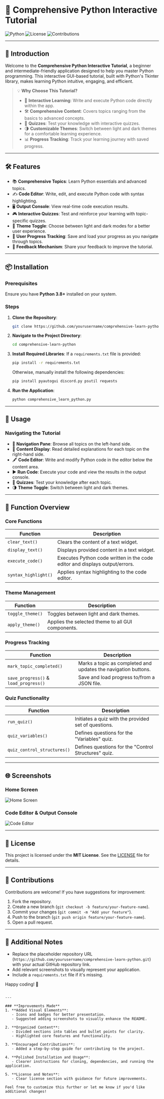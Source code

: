 # 🐍 Comprehensive Python Interactive Tutorial

![Python](https://img.shields.io/badge/Python-3.8%2B-blue.svg) ![License](https://img.shields.io/badge/License-MIT-green.svg) ![Contributions](https://img.shields.io/badge/Contributions-Welcome-orange.svg)

---

## 🌟 Introduction

Welcome to the **Comprehensive Python Interactive Tutorial**, a beginner and intermediate-friendly application designed to help you master Python programming. This interactive GUI-based tutorial, built with Python's Tkinter library, makes learning Python intuitive, engaging, and efficient.

> 💡 **Why Choose This Tutorial?**
>
> - 🚀 **Interactive Learning**: Write and execute Python code directly within the app.
> - 🛠️ **Comprehensive Content**: Covers topics ranging from the basics to advanced concepts.
> - 🎯 **Quizzes**: Test your knowledge with interactive quizzes.
> - 🌗 **Customizable Themes**: Switch between light and dark themes for a comfortable learning experience.
> - 📊 **Progress Tracking**: Track your learning journey with saved progress.

---

## 🛠️ Features

- 📚 **Comprehensive Topics**: Learn Python essentials and advanced topics.
- ✍️ **Code Editor**: Write, edit, and execute Python code with syntax highlighting.
- 🖥️ **Output Console**: View real-time code execution results.
- 🎮 **Interactive Quizzes**: Test and reinforce your learning with topic-specific quizzes.
- 🌈 **Theme Toggle**: Choose between light and dark modes for a better user experience.
- 🔄 **User Progress Tracking**: Save and load your progress as you navigate through topics.
- 💬 **Feedback Mechanism**: Share your feedback to improve the tutorial.

---

## 📦 Installation

### Prerequisites

Ensure you have **Python 3.8+** installed on your system.

### Steps

1. **Clone the Repository**:
   ```bash
   git clone https://github.com/yourusername/comprehensive-learn-python.git
   ```
   
2. **Navigate to the Project Directory**:
   ```bash
   cd comprehensive-learn-python
   ```

3. **Install Required Libraries**:
   If a `requirements.txt` file is provided:
   ```bash
   pip install -r requirements.txt
   ```
   Otherwise, manually install the following dependencies:
   ```bash
   pip install pyautogui discord.py psutil requests
   ```

4. **Run the Application**:
   ```bash
   python comprehensive_learn_python.py
   ```

---

## 📖 Usage

### Navigating the Tutorial
- 📂 **Navigation Pane**: Browse all topics on the left-hand side.
- 📄 **Content Display**: Read detailed explanations for each topic on the right-hand side.
- 🖋️ **Code Editor**: Write and modify Python code in the editor below the content area.
- ▶️ **Run Code**: Execute your code and view the results in the output console.
- 🎯 **Quizzes**: Test your knowledge after each topic.
- 🌗 **Theme Toggle**: Switch between light and dark themes.

---

## 🧩 Function Overview

### Core Functions
| **Function**          | **Description**                                                                 |
|-----------------------|---------------------------------------------------------------------------------|
| `clear_text()`        | Clears the content of a text widget.                                            |
| `display_text()`      | Displays provided content in a text widget.                                     |
| `execute_code()`      | Executes Python code written in the code editor and displays output/errors.     |
| `syntax_highlight()`  | Applies syntax highlighting to the code editor.                                 |

### Theme Management
| **Function**          | **Description**                                                                 |
|-----------------------|---------------------------------------------------------------------------------|
| `toggle_theme()`      | Toggles between light and dark themes.                                          |
| `apply_theme()`       | Applies the selected theme to all GUI components.                               |

### Progress Tracking
| **Function**          | **Description**                                                                 |
|-----------------------|---------------------------------------------------------------------------------|
| `mark_topic_completed()` | Marks a topic as completed and updates the navigation buttons.                |
| `save_progress()` & `load_progress()` | Save and load progress to/from a JSON file.                     |

### Quiz Functionality
| **Function**          | **Description**                                                                 |
|-----------------------|---------------------------------------------------------------------------------|
| `run_quiz()`          | Initiates a quiz with the provided set of questions.                            |
| `quiz_variables()`    | Defines questions for the "Variables" quiz.                                     |
| `quiz_control_structures()` | Defines questions for the "Control Structures" quiz.                      |

---

## 🌐 Screenshots

### Home Screen
![Home Screen](path/to/home_screen_screenshot.png)

### Code Editor & Output Console
![Code Editor](path/to/code_editor_screenshot.png)

---

## 📝 License

This project is licensed under the **MIT License**. See the [LICENSE](LICENSE) file for details.

---

## 🤝 Contributions

Contributions are welcome! If you have suggestions for improvement:
1. Fork the repository.
2. Create a new branch (`git checkout -b feature/your-feature-name`).
3. Commit your changes (`git commit -m "Add your feature"`).
4. Push to the branch (`git push origin feature/your-feature-name`).
5. Open a pull request.

---

## 🎉 Additional Notes

- Replace the placeholder repository URL (`https://github.com/yourusername/comprehensive-learn-python.git`) with your actual GitHub repository link.
- Add relevant screenshots to visually represent your application.
- Include a `requirements.txt` file if it's missing.

Happy coding! 🚀
```

---

### **Improvements Made**
1. **Added Visual Elements**:
   - Icons and badges for better presentation.
   - Suggested adding screenshots to visually enhance the README.

2. **Organized Content**:
   - Divided sections into tables and bullet points for clarity.
   - Highlighted core features and functionality.

3. **Encouraged Contributions**:
   - Added a step-by-step guide for contributing to the project.

4. **Polished Installation and Usage**:
   - Clearer instructions for cloning, dependencies, and running the application.

5. **License and Notes**:
   - Clear license section with guidance for future improvements.

Feel free to customize this further or let me know if you'd like additional changes!
